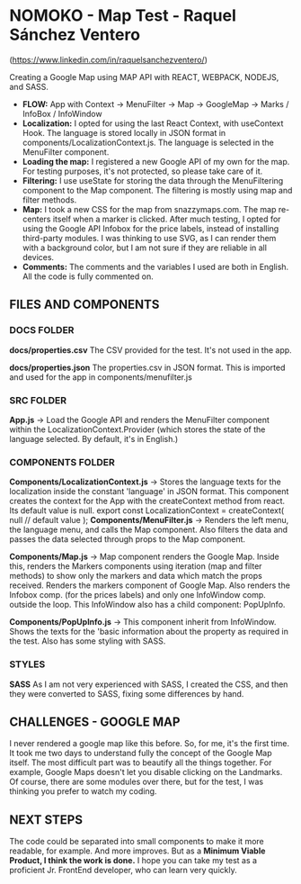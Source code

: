 # NOMOKO - Map Test - Raquel Sánchez Ventero

(https://www.linkedin.com/in/raquelsanchezventero/)


Creating a Google Map using MAP API with REACT, WEBPACK, NODEJS, and SASS.

* **FLOW:** App with Context -> MenuFilter -> Map -> GoogleMap -> Marks / InfoBox / InfoWindow
* **Localization:** I opted for using the last React Context, with useContext Hook. The language is stored locally in JSON format in components/LocalizationContext.js. The language is selected in the MenuFilter component.
* **Loading the map:** I registered a new Google API of my own for the map. For testing purposes, it's not protected,
so please take care of it.
* **Filtering:** I use useState for storing the data through the MenuFiltering component to the Map component.
The filtering is mostly using map and filter methods.
* **Map:** I took a new CSS for the map from snazzymaps.com. The map re-centers itself when a marker is clicked.
After much testing, I opted for using the Google API Infobox for the price labels, instead of installing third-party modules. I was thinking to use SVG, as I can render them with a background color, but I am not sure if they are reliable in all devices.
* **Comments:** The comments and the variables I used are both in English. All the code is fully commented on.

## FILES AND COMPONENTS

### DOCS FOLDER 

**docs/properties.csv** The CSV provided for the test. It's not used in the app.

**docs/properties.json** The properties.csv in JSON format. This is imported and used for the app in components/menufilter.js

### SRC FOLDER

**App.js** -> Load the Google API and renders the MenuFilter component within the LocalizationContext.Provider (which stores the state of the language selected. By default, it's in English.)

### COMPONENTS FOLDER

**Components/LocalizationContext.js** -> Stores the language texts for the localization inside the constant 'language' in JSON format. This component creates the context for the App with the createContext method from  react. Its default value is null.
export const LocalizationContext = createContext(
  null // default value
);
**Components/MenuFilter.js** -> Renders the left menu, the language menu, and calls the Map component. Also filters the data and passes the data selected through props to the Map component.

**Components/Map.js** -> Map component renders the Google Map. Inside this, renders the Markers components using iteration (map and filter methods) to show only the markers and data which match the props received. Renders the markers component of Google Map. Also renders the Infobox comp. (for the prices labels) and only one InfoWindow comp. outside the loop. This InfoWindow also has a child component: PopUpInfo.

**Components/PopUpInfo.js** -> This component inherit from InfoWindow. Shows the texts for the 'basic information about the property as required in the test. Also has some styling with SASS.

### STYLES

**SASS** As I am not very experienced with SASS, I created the CSS, and then they were converted to SASS, fixing some differences by hand.

## CHALLENGES - GOOGLE MAP

I never rendered a google map like this before. So, for me, it's the first time. It took me two days to understand fully the concept of the Google Map itself. The most difficult part was to beautify all the things together. For example, Google Maps doesn't let you disable clicking on the Landmarks. Of course, there are some modules over there, but for the test, I was thinking you prefer to watch my coding.

## NEXT STEPS

The code could be separated into small components to make it more readable, for example. And more improves.
But as a **Minimum Viable Product, I think the work is done.**
I hope you can take my test as a proficient Jr. FrontEnd developer, who can learn very quickly.
